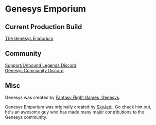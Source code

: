# Genesys Emporium

## Current Production Build

[The Genesys Emporium](https://genesysemporium.com)

## Community

[Support/Unbound Legends Discord](https://discord.gg/wc7BGW5)  
[Genesys Community Discord](https://discord.gg/XphjJxM)

## Misc

Genesys was created by [Fantasy Flight Games, Genesys](https://www.fantasyflightgames.com/en/products/genesys).

Genesys Emporium was originally created by [SkyJedi](https://twitter.com/SkyJedi).
Go check him out, he's an awesome guy who has made many major contributions to the Genesys community.
